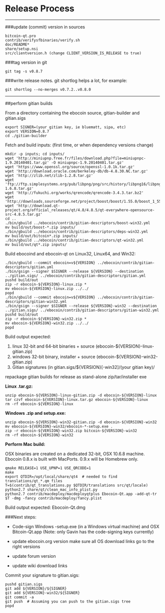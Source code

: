Release Process
====================

* * *

###update (commit) version in sources


	bitcoin-qt.pro
	contrib/verifysfbinaries/verify.sh
	doc/README*
	share/setup.nsi
	src/clientversion.h (change CLIENT_VERSION_IS_RELEASE to true)

###tag version in git

	git tag -s v0.8.7

###write release notes. git shortlog helps a lot, for example:

	git shortlog --no-merges v0.7.2..v0.8.0

* * *

##perform gitian builds

 From a directory containing the ebocoin source, gitian-builder and gitian.sigs
  
	export SIGNER=(your gitian key, ie bluematt, sipa, etc)
	export VERSION=0.8.7
	cd ./gitian-builder

 Fetch and build inputs: (first time, or when dependency versions change)

	mkdir -p inputs; cd inputs/
	wget 'http://miniupnp.free.fr/files/download.php?file=miniupnpc-1.9.20140401.tar.gz' -O miniupnpc-1.9.20140401.tar.gz'
	wget 'https://www.openssl.org/source/openssl-1.0.1k.tar.gz'
	wget 'http://download.oracle.com/berkeley-db/db-4.8.30.NC.tar.gz'
	wget 'http://zlib.net/zlib-1.2.8.tar.gz'
	wget 'ftp://ftp.simplesystems.org/pub/libpng/png/src/history/libpng16/libpng-1.6.8.tar.gz'
	wget 'http://fukuchi.org/works/qrencode/qrencode-3.4.3.tar.bz2'
	wget 'http://downloads.sourceforge.net/project/boost/boost/1.55.0/boost_1_55_0.tar.bz2'
	wget 'http://download.qt-project.org/official_releases/qt/4.8/4.8.5/qt-everywhere-opensource-src-4.8.5.tar.gz'
	cd ..
	./bin/gbuild ../ebocoin/contrib/gitian-descriptors/boost-win32.yml
	mv build/out/boost-*.zip inputs/
	./bin/gbuild ../ebocoin/contrib/gitian-descriptors/deps-win32.yml
	mv build/out/bitcoin*.zip inputs/
	./bin/gbuild ../ebocoin/contrib/gitian-descriptors/qt-win32.yml
	mv build/out/qt*.zip inputs/

 Build ebocoind and ebocoin-qt on Linux32, Linux64, and Win32:
  
	./bin/gbuild --commit ebocoin=v${VERSION} ../ebocoin/contrib/gitian-descriptors/gitian.yml
	./bin/gsign --signer $SIGNER --release ${VERSION} --destination ../gitian.sigs/ ../ebocoin/contrib/gitian-descriptors/gitian.yml
	pushd build/out
	zip -r ebocoin-${VERSION}-linux.zip *
	mv ebocoin-${VERSION}-linux.zip ../../
	popd
	./bin/gbuild --commit ebocoin=v${VERSION} ../ebocoin/contrib/gitian-descriptors/gitian-win32.yml
	./bin/gsign --signer $SIGNER --release ${VERSION}-win32 --destination ../gitian.sigs/ ../ebocoin/contrib/gitian-descriptors/gitian-win32.yml
	pushd build/out
	zip -r ebocoin-${VERSION}-win32.zip *
	mv ebocoin-${VERSION}-win32.zip ../../
	popd

  Build output expected:

  1. linux 32-bit and 64-bit binaries + source (ebocoin-${VERSION}-linux-gitian.zip)
  2. windows 32-bit binary, installer + source (ebocoin-${VERSION}-win32-gitian.zip)
  3. Gitian signatures (in gitian.sigs/${VERSION}[-win32]/(your gitian key)/

repackage gitian builds for release as stand-alone zip/tar/installer exe

**Linux .tar.gz:**

	unzip ebocoin-${VERSION}-linux-gitian.zip -d ebocoin-${VERSION}-linux
	tar czvf ebocoin-${VERSION}-linux.tar.gz ebocoin-${VERSION}-linux
	rm -rf ebocoin-${VERSION}-linux

**Windows .zip and setup.exe:**

	unzip ebocoin-${VERSION}-win32-gitian.zip -d ebocoin-${VERSION}-win32
	mv ebocoin-${VERSION}-win32/ebocoin-*-setup.exe .
	zip -r ebocoin-${VERSION}-win32.zip bitcoin-${VERSION}-win32
	rm -rf ebocoin-${VERSION}-win32

**Perform Mac build:**

  OSX binaries are created on a dedicated 32-bit, OSX 10.6.8 machine.
  Ebocoin 0.8.x is built with MacPorts.  0.9.x will be Homebrew only.

	qmake RELEASE=1 USE_UPNP=1 USE_QRCODE=1
	make
	export QTDIR=/opt/local/share/qt4  # needed to find translations/qt_*.qm files
	T=$(contrib/qt_translations.py $QTDIR/translations src/qt/locale)
	python2.7 share/qt/clean_mac_info_plist.py
	python2.7 contrib/macdeploy/macdeployqtplus Ebocoin-Qt.app -add-qt-tr $T -dmg -fancy contrib/macdeploy/fancy.plist

 Build output expected: Ebocoin-Qt.dmg

###Next steps:

* Code-sign Windows -setup.exe (in a Windows virtual machine) and
  OSX Bitcoin-Qt.app (Note: only Gavin has the code-signing keys currently)

* update ebocoin.org version
  make sure all OS download links go to the right versions

* update forum version

* update wiki download links

Commit your signature to gitian.sigs:

	pushd gitian.sigs
	git add ${VERSION}/${SIGNER}
	git add ${VERSION}-win32/${SIGNER}
	git commit -a
	git push  # Assuming you can push to the gitian.sigs tree
	popd

